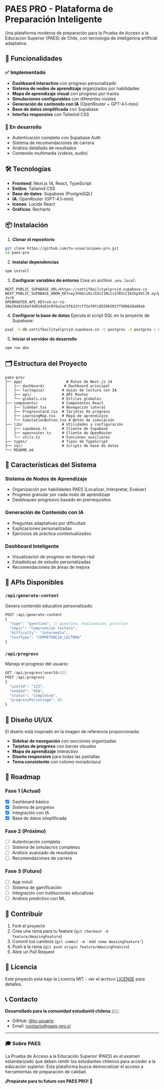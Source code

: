 # PAES PRO - Plataforma de Preparación Inteligente

Una plataforma moderna de preparación para la Prueba de Acceso a la Educación Superior (PAES) de Chile, con tecnología de inteligencia artificial adaptativa.

## 🚀 Funcionalidades

### ✅ Implementado
- **Dashboard interactivo** con progreso personalizado
- **Sistema de nodos de aprendizaje** organizados por habilidades
- **Mapa de aprendizaje visual** con progreso por tracks
- **Simulaciones configurables** con diferentes niveles
- **Generación de contenido con IA** (OpenRouter + GPT-4.1-mini)
- **Base de datos simplificada** con Supabase
- **Interfaz responsive** con Tailwind CSS

### 🔄 En desarrollo
- Autenticación completa con Supabase Auth
- Sistema de recomendaciones de carrera
- Análisis detallado de resultados
- Contenido multimedia (videos, audio)

## 🛠️ Tecnologías

- **Frontend**: Next.js 14, React, TypeScript
- **Estilos**: Tailwind CSS
- **Base de datos**: Supabase (PostgreSQL)
- **IA**: OpenRouter (GPT-4.1-mini)
- **Iconos**: Lucide React
- **Gráficos**: Recharts

## 📦 Instalación

1. **Clonar el repositorio**
```bash
git clone https://github.com/tu-usuario/paes-pro.git
cd paes-pro
```

2. **Instalar dependencias**
```bash
npm install
```

3. **Configurar variables de entorno**
Crea un archivo `.env.local`:
```env
NEXT_PUBLIC_SUPABASE_URL=https://settifboilityelprvjd.supabase.co
NEXT_PUBLIC_SUPABASE_ANON_KEY=eyJhbGciOiJIUzI1NiIsInR5cCI6IkpXVCJ9.eyJpc3MiOiJzdXBhYmFzZSIsInJlZiI6InNldHRpZmJvaWxpdHllbHBydmpkIiwicm9sZSI6ImFub24iLCJpYXQiOjE3NDc4NTgyMjIsImV4cCI6MjA2MzQzNDIyMn0.11lCgmBNnZeAmxG1pEc6JAdZMAS5J5hUhw5TF6-JvrQ
OPENROUTER_API_KEY=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
```

4. **Configurar la base de datos**
Ejecuta el script SQL en tu proyecto de Supabase:
```bash
psql -h db.settifboilityelprvjd.supabase.co -U postgres -d postgres < sql/schema.sql
```

5. **Iniciar el servidor de desarrollo**
```bash
npm run dev
```

## 🗂️ Estructura del Proyecto

```
paes-pro/
├── app/                    # Rutas de Next.js 14
│   ├── dashboard/         # Dashboard principal
│   ├── lectoguia/        # Guías de lectura con IA
│   ├── api/              # API Routes
│   └── globals.css       # Estilos globales
├── components/           # Componentes React
│   ├── Sidebar.tsx       # Navegación lateral
│   ├── ProgressCard.tsx  # Tarjetas de progreso
│   ├── LearningMap.tsx   # Mapa de aprendizaje
│   └── SimulationButton.tsx # Botón de simulación
├── lib/                  # Utilidades y configuración
│   ├── supabase.ts       # Cliente de Supabase
│   ├── openrouter.ts     # Cliente de OpenRouter
│   └── utils.ts          # Funciones auxiliares
├── types/                # Tipos de TypeScript
├── sql/                  # Scripts de base de datos
└── README.md
```

## 🎯 Características del Sistema

### Sistema de Nodos de Aprendizaje
- Organización por habilidades PAES (Localizar, Interpretar, Evaluar)
- Progreso granular por cada nodo de aprendizaje
- Desbloqueo progresivo basado en prerrequisitos

### Generación de Contenido con IA
- Preguntas adaptativas por dificultad
- Explicaciones personalizadas
- Ejercicios de práctica contextualizados

### Dashboard Inteligente
- Visualización de progreso en tiempo real
- Estadísticas de estudio personalizadas
- Recomendaciones de áreas de mejora

## 🔌 APIs Disponibles

### `/api/generate-content`
Genera contenido educativo personalizado:
```javascript
POST /api/generate-content
{
  "type": "question", // question, explanation, practice
  "topic": "Comprensión lectora",
  "difficulty": "intermedio",
  "testType": "COMPETENCIA_LECTORA"
}
```

### `/api/progress`
Maneja el progreso del usuario:
```javascript
GET /api/progress?userId=123
POST /api/progress
{
  "userId": "123",
  "nodeId": "456",
  "status": "completed",
  "progressPercentage": 85
}
```

## 🎨 Diseño UI/UX

El diseño está inspirado en la imagen de referencia proporcionada:
- **Sidebar de navegación** con secciones organizadas
- **Tarjetas de progreso** con barras visuales
- **Mapa de aprendizaje** interactivo
- **Diseño responsive** para todas las pantallas
- **Tema consistente** con colores morado/azul

## 🚦 Roadmap

### Fase 1 (Actual)
- [x] Dashboard básico
- [x] Sistema de progreso
- [x] Integración con IA
- [x] Base de datos simplificada

### Fase 2 (Próximo)
- [ ] Autenticación completa
- [ ] Sistema de simulacros completos
- [ ] Análisis avanzado de resultados
- [ ] Recomendaciones de carrera

### Fase 3 (Futuro)
- [ ] App móvil
- [ ] Sistema de gamificación
- [ ] Integración con instituciones educativas
- [ ] Análisis predictivo con ML

## 🤝 Contribuir

1. Fork el proyecto
2. Crea una rama para tu feature (`git checkout -b feature/AmazingFeature`)
3. Commit tus cambios (`git commit -m 'Add some AmazingFeature'`)
4. Push a la rama (`git push origin feature/AmazingFeature`)
5. Abre un Pull Request

## 📄 Licencia

Este proyecto está bajo la Licencia MIT - ver el archivo [LICENSE](LICENSE) para detalles.

## 📞 Contacto

**Desarrollado para la comunidad estudiantil chilena** 🇨🇱

- GitHub: [@tu-usuario](https://github.com/tu-usuario)
- Email: contacto@paes-pro.cl

---

### 🎓 Sobre PAES

La Prueba de Acceso a la Educación Superior (PAES) es el examen estandarizado que deben rendir los estudiantes chilenos para acceder a la educación superior. Esta plataforma busca democratizar el acceso a herramientas de preparación de calidad.

**¡Prepárate para tu futuro con PAES PRO!** 🚀
